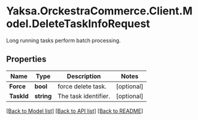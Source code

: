 # Yaksa.OrckestraCommerce.Client.Model.DeleteTaskInfoRequest
Long running tasks perform batch processing.

## Properties

Name | Type | Description | Notes
------------ | ------------- | ------------- | -------------
**Force** | **bool** | force delete task. | [optional] 
**TaskId** | **string** | The task identifier. | [optional] 

[[Back to Model list]](../README.md#documentation-for-models) [[Back to API list]](../README.md#documentation-for-api-endpoints) [[Back to README]](../README.md)

